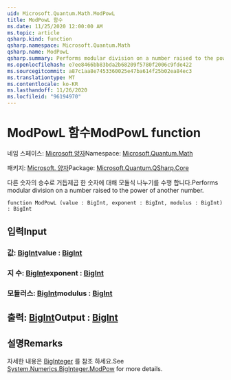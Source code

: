 ```yaml
---
uid: Microsoft.Quantum.Math.ModPowL
title: ModPowL 함수
ms.date: 11/25/2020 12:00:00 AM
ms.topic: article
qsharp.kind: function
qsharp.namespace: Microsoft.Quantum.Math
qsharp.name: ModPowL
qsharp.summary: Performs modular division on a number raised to the power of another number.
ms.openlocfilehash: e7ee8466bb83bda2b68209f5780f2006c9fde422
ms.sourcegitcommit: a87c1aa8e7453360025e47ba614f25b02ea84ec3
ms.translationtype: MT
ms.contentlocale: ko-KR
ms.lasthandoff: 11/26/2020
ms.locfileid: "96194970"
---
```

# <a name="modpowl-function"></a><span data-ttu-id="ab408-102">ModPowL 함수</span><span class="sxs-lookup"><span data-stu-id="ab408-102">ModPowL function</span></span>

<span data-ttu-id="ab408-103">네임 스페이스: [Microsoft 양자](xref:Microsoft.Quantum.Math)</span><span class="sxs-lookup"><span data-stu-id="ab408-103">Namespace: [Microsoft.Quantum.Math](xref:Microsoft.Quantum.Math)</span></span>

<span data-ttu-id="ab408-104">패키지: [Microsoft. 양자](https://nuget.org/packages/Microsoft.Quantum.QSharp.Core)</span><span class="sxs-lookup"><span data-stu-id="ab408-104">Package: [Microsoft.Quantum.QSharp.Core](https://nuget.org/packages/Microsoft.Quantum.QSharp.Core)</span></span>


<span data-ttu-id="ab408-105">다른 숫자의 승수로 거듭제곱 한 숫자에 대해 모듈식 나누기를 수행 합니다.</span><span class="sxs-lookup"><span data-stu-id="ab408-105">Performs modular division on a number raised to the power of another number.</span></span>

```qsharp
function ModPowL (value : BigInt, exponent : BigInt, modulus : BigInt) : BigInt
```


## <a name="input"></a><span data-ttu-id="ab408-106">입력</span><span class="sxs-lookup"><span data-stu-id="ab408-106">Input</span></span>

### <a name="value--bigint"></a><span data-ttu-id="ab408-107">값: [BigInt](xref:microsoft.quantum.lang-ref.bigint)</span><span class="sxs-lookup"><span data-stu-id="ab408-107">value : [BigInt](xref:microsoft.quantum.lang-ref.bigint)</span></span>




### <a name="exponent--bigint"></a><span data-ttu-id="ab408-108">지 수: [BigInt](xref:microsoft.quantum.lang-ref.bigint)</span><span class="sxs-lookup"><span data-stu-id="ab408-108">exponent : [BigInt](xref:microsoft.quantum.lang-ref.bigint)</span></span>




### <a name="modulus--bigint"></a><span data-ttu-id="ab408-109">모듈러스: [BigInt](xref:microsoft.quantum.lang-ref.bigint)</span><span class="sxs-lookup"><span data-stu-id="ab408-109">modulus : [BigInt](xref:microsoft.quantum.lang-ref.bigint)</span></span>





## <a name="output--bigint"></a><span data-ttu-id="ab408-110">출력: [BigInt](xref:microsoft.quantum.lang-ref.bigint)</span><span class="sxs-lookup"><span data-stu-id="ab408-110">Output : [BigInt](xref:microsoft.quantum.lang-ref.bigint)</span></span>



## <a name="remarks"></a><span data-ttu-id="ab408-111">설명</span><span class="sxs-lookup"><span data-stu-id="ab408-111">Remarks</span></span>

<span data-ttu-id="ab408-112">자세한 내용은 [BigInteger](https://docs.microsoft.com/dotnet/api/system.numerics.biginteger.modpow) 를 참조 하세요.</span><span class="sxs-lookup"><span data-stu-id="ab408-112">See [System.Numerics.BigInteger.ModPow](https://docs.microsoft.com/dotnet/api/system.numerics.biginteger.modpow) for more details.</span></span>